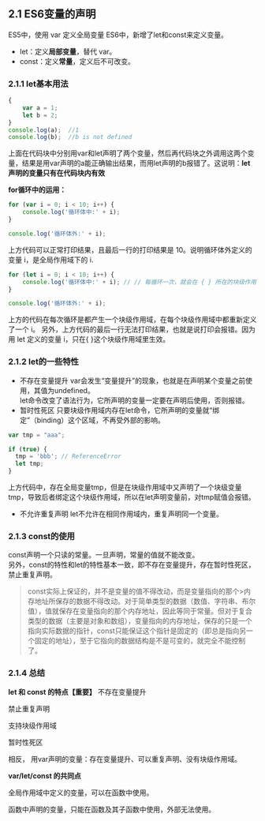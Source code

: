 ## 2.1 ES6变量的声明

ES5中，使用 var 定义全局变量
ES6中，新增了let和const来定义变量。
- let：定义**局部变量**，替代 var。
- const：定义**常量**，定义后不可改变。

### 2.1.1 let基本用法
```js
{
    var a = 1;
    let b = 2;
}
console.log(a);  //1
console.log(b);  //b is not defined
```
上面在代码块中分别用var和let声明了两个变量，然后再代码块之外调用这两个变量，结果是用var声明的a能正确输出结果，而用let声明的b报错了。这说明：**let声明的变量只有在代码块内有效**

**for循环中的运用：**
```js
for (var i = 0; i < 10; i++) {
    console.log('循环体中:' + i);
}

console.log('循环体外:' + i);
```
上方代码可以正常打印结果，且最后一行的打印结果是 10。说明循环体外定义的变量 i，是全局作用域下的 i.

```js
for (let i = 0; i < 10; i++) {
    console.log('循环体中:' + i); // // 每循环一次，就会在 { } 所在的块级作用域中，重新定义一个新的变量 i
}

console.log('循环体外:' + i);
```
上方的代码在每次循环是都产生一个块级作用域，在每个块级作用域中都重新定义了一个 i。
另外，上方代码的最后一行无法打印结果，也就是说打印会报错。因为用 let 定义的变量 i，只在{ }这个块级作用域里生效。

### 2.1.2 let的一些特性
- 不存在变量提升
var会发生“变量提升”的现象，也就是在声明某个变量之前使用，其值为undefined。  
let命令改变了语法行为，它所声明的变量一定要在声明后使用，否则报错。
- 暂时性死区
只要块级作用域内存在let命令，它所声明的变量就“绑定”（binding）这个区域，不再受外部的影响。

```js
var tmp = "aaa";

if (true) {
  tmp = 'bbb'; // ReferenceError
  let tmp;
}
```
上方代码中，存在全局变量tmp，但是在块级作用域中又声明了一个块级变量tmp，导致后者绑定这个块级作用域，所以在let声明变量前，对tmp赋值会报错。

- 不允许重复声明
let不允许在相同作用域内，重复声明同一个变量。

### 2.1.3 const的使用

const声明一个只读的常量。一旦声明，常量的值就不能改变。     
另外，const的特性和let的特性基本一致，即不存在变量提升，存在暂时性死区，禁止重复声明。

> const实际上保证的，并不是变量的值不得改动，而是变量指向的那个>内存地址所保存的数据不得改动。对于简单类型的数据（数值、字符串、布尔值），值就保存在变量指向的那个内存地址，因此等同于常量。但对于复合类型的数据（主要是对象和数组），变量指向的内存地址，保存的只是一个指向实际数据的指针，const只能保证这个指针是固定的（即总是指向另一个固定的地址），至于它指向的数据结构是不是可变的，就完全不能控制了。

### 2.1.4 总结
**let 和 const 的特点【重要】**
不存在变量提升

禁止重复声明

支持块级作用域

暂时性死区

相反， 用var声明的变量：存在变量提升、可以重复声明、没有块级作用域。

**var/let/const 的共同点**

全局作用域中定义的变量，可以在函数中使用。

函数中声明的变量，只能在函数及其子函数中使用，外部无法使用。








